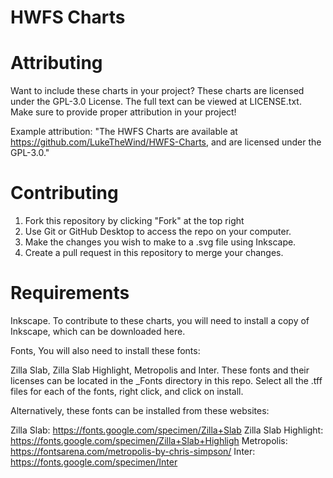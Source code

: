 # HWFS Charts

# Attributing
Want to include these charts in your project? These charts are licensed under the GPL-3.0 License. The full text can be viewed at LICENSE.txt. Make sure to provide proper attribution in your project!

Example attribution: "The HWFS Charts are available at https://github.com/LukeTheWind/HWFS-Charts, and are licensed under the GPL-3.0."

# Contributing
1. Fork this repository by clicking "Fork" at the top right
2. Use Git or GitHub Desktop to access the repo on your computer.
3. Make the changes you wish to make to a .svg file using Inkscape.
4. Create a pull request in this repository to merge your changes.

# Requirements
Inkscape.
To contribute to these charts, you will need to install a copy of Inkscape, which can be downloaded here.

Fonts,
You will also need to install these fonts:

Zilla Slab,
Zilla Slab Highlight,
Metropolis and
Inter.
These fonts and their licenses can be located in the _Fonts directory in this repo. Select all the .tff files for each of the fonts, right click, and click on install.

Alternatively, these fonts can be installed from these websites:

Zilla Slab: https://fonts.google.com/specimen/Zilla+Slab
Zilla Slab Highlight: https://fonts.google.com/specimen/Zilla+Slab+Highligh
Metropolis: https://fontsarena.com/metropolis-by-chris-simpson/
Inter: https://fonts.google.com/specimen/Inter
